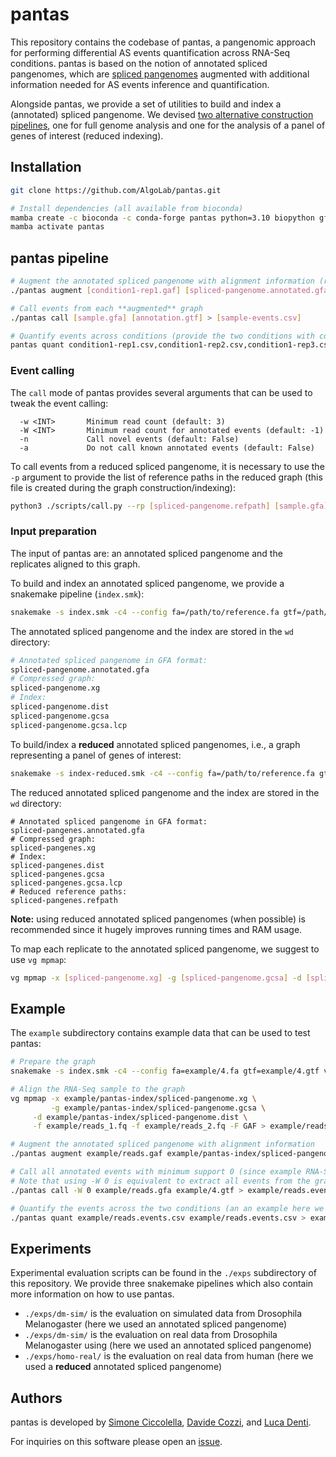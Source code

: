 # pantas

This repository contains the codebase of pantas, a pangenomic approach for performing differential AS events quantification across RNA-Seq conditions. pantas is based on the notion of annotated spliced pangenomes, which are [spliced pangenomes](https://doi.org/10.1038/s41592-022-01731-9) augmented with additional information needed for AS events inference and quantification.

Alongside pantas, we provide a set of utilities to build and index a (annotated) spliced pangenome. We devised [two alternative construction pipelines](https://github.com/AlgoLab/pantas/tree/main#input-preparation), one for full genome analysis and one for the analysis of a panel of genes of interest (reduced indexing).


## Installation
``` sh
git clone https://github.com/AlgoLab/pantas.git

# Install dependencies (all available from bioconda)
mamba create -c bioconda -c conda-forge pantas python=3.10 biopython gffutils intervaltree bcftools samtools gffread vg=1.50.1 snakemake-minimal
mamba activate pantas
```

## pantas pipeline
``` sh
# Augment the annotated spliced pangenome with alignment information (run this for each replicate)
./pantas augment [condition1-rep1.gaf] [spliced-pangenome.annotated.gfa] > [condition1-rep1.gfa]

# Call events from each **augmented** graph
./pantas call [sample.gfa] [annotation.gtf] > [sample-events.csv]

# Quantify events across conditions (provide the two conditions with comma-separated path to the events csv)
pantas quant condition1-rep1.csv,condition1-rep2.csv,condition1-rep3.csv condition2-rep1.csv,condition2-rep2.csv,condition2-rep3.csv > [quantification.csv]
```

### Event calling
The `call` mode of pantas provides several arguments that can be used to tweak the event calling:
```
  -w <INT>       Minimum read count (default: 3)
  -W <INT>       Minimum read count for annotated events (default: -1)
  -n             Call novel events (default: False)
  -a             Do not call known annotated events (default: False)
```

To call events from a reduced spliced pangenome, it is necessary to use the `-p` argument to provide the list of reference paths in the reduced graph (this file is created during the graph construction/indexing):
``` sh
python3 ./scripts/call.py --rp [spliced-pangenome.refpath] [sample.gfa] [annotation.gtf] > [sample-events.csv]
```

### Input preparation
The input of pantas are: an annotated spliced pangenome and the replicates aligned to this graph.

To build and index an annotated spliced pangenome, we provide a snakemake pipeline (`index.smk`): 
``` sh
snakemake -s index.smk -c4 --config fa=/path/to/reference.fa gtf=/path/to/annotation.gtf vcf=/path/to/variants.vcf.gz wd=/path/to/out/dir
```
The annotated spliced pangenome and the index are stored in the `wd` directory:
``` sh
# Annotated spliced pangenome in GFA format:
spliced-pangenome.annotated.gfa
# Compressed graph:
spliced-pangenome.xg
# Index:
spliced-pangenome.dist         
spliced-pangenome.gcsa
spliced-pangenome.gcsa.lcp
```

To build/index a **reduced** annotated spliced pangenomes, i.e., a graph representing a panel of genes of interest:
``` sh
snakemake -s index-reduced.smk -c4 --config fa=/path/to/reference.fa gtf=/path/to/panel.gtf vcf=/path/to/variants.vcf.gz wd=/path/to/out/dir
```
The reduced annotated spliced pangenome and the index are stored in the `wd` directory:
```
# Annotated spliced pangenome in GFA format:
spliced-pangenes.annotated.gfa
# Compressed graph:
spliced-pangenes.xg
# Index:
spliced-pangenes.dist         
spliced-pangenes.gcsa
spliced-pangenes.gcsa.lcp
# Reduced reference paths:
spliced-pangenes.refpath
```

**Note:** using reduced annotated spliced pangenomes (when possible) is recommended since it hugely improves running times and RAM usage.

To map each replicate to the annotated spliced pangenome, we suggest to use `vg mpmap`:
``` sh
vg mpmap -x [spliced-pangenome.xg] -g [spliced-pangenome.gcsa] -d [spliced-pangenome.dist] -f [sample_1.fq] -f [sample_2.fq] -F GAF > [sample.gaf]
```

## Example
The `example` subdirectory contains example data that can be used to test pantas:
``` sh
# Prepare the graph
snakemake -s index.smk -c4 --config fa=example/4.fa gtf=example/4.gtf vcf=example/4.vcf.gz wd=example/pantas-index

# Align the RNA-Seq sample to the graph
vg mpmap -x example/pantas-index/spliced-pangenome.xg \
         -g example/pantas-index/spliced-pangenome.gcsa \
	 -d example/pantas-index/spliced-pangenome.dist \
	 -f example/reads_1.fq -f example/reads_2.fq -F GAF > example/reads.gaf

# Augment the annotated spliced pangenome with alignment information
./pantas augment example/reads.gaf example/pantas-index/spliced-pangenome.annotated.gfa > example/reads.gfa

# Call all annotated events with minimum support 0 (since example RNA-Seq sample is very small)
# Note that using -W 0 is equivalent to extract all events from the graph
./pantas call -W 0 example/reads.gfa example/4.gtf > example/reads.events.csv

# Quantify the events across the two conditions (an an example here we are using the same file twice)
./pantas quant example/reads.events.csv example/reads.events.csv > example/quant.csv
```

## Experiments
Experimental evaluation scripts can be found in the `./exps` subdirectory of this repository. We provide three snakemake pipelines which also contain more information on how to use pantas.
* `./exps/dm-sim/` is the evaluation on simulated data from Drosophila Melanogaster (here we used an annotated spliced pangenome)
* `./exps/dm-sim/` is the evaluation on real data from Drosophila Melanogaster using (here we used an annotated spliced pangenome)
* `./exps/homo-real/` is the evaluation on real data from human (here we used a **reduced** annotated spliced pangenome)


## Authors
pantas is developed by [Simone Ciccolella](https://github.com/sciccolella), [Davide Cozzi](https://github.com/dlcgold), and [Luca Denti](https://github.com/ldenti).

For inquiries on this software please open an [issue](https://github.com/algolab/pantas/issues).
